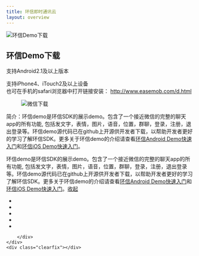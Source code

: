 ```yaml
---
title: 环信即时通讯云
layout: overview
---
```


<script type="text/javascript" src="/js/analyticsCount.js"></script>
<div class="wrap_bd">
	<div class="w990 download_demo">
		<div class="demo_hd">
			<div class="demo_hd_l">
				<img src="/img/demo_icon.png" alt="环信Demo下载" />
			</div>
			<div class="demo_hd_r">
				<h2>环信Demo下载</h2>
				<dl>
					<dt>
						<a class="demo_android" id="Android_DEMO_Href" onclick="_hmt.push(['_trackEvent', 'IMDEMO', 'click', 'AndroidSDK_DEMO'])" href="http://www.easemob.com/downloads/chatdemo-ui-2.1.2.apk"></a>
						<p>支持Android2.1及以上版本</p>
						<a class="demo_iphone" id="iOS_DEMO_Href" onclick="_hmt.push(['_trackEvent', 'IMDEMO', 'click', 'iOSSDK_DEMO'])" href="http://www.easemob.com/downloads/ChatDemo-UI.ipa"></a>
						<p>支持iPhone4、iTouch2及以上设备<br />
							也可在手机的safari浏览器中打开链接安装：
							<a href="http://www.easemob.com/d.html">http://www.easemob.com/d.html</a>
						</p>
					</dt>
					<dd><img src="/img/demo_wx_ico.png" alt="微信下载" /></dd>
				</dl>
			</div>
		</div>
		<div class="demo_bd_bg"></div>
		<div class="demo_bd">
			<div class="info_content">
				<!-- <h2>简介:</h2> -->
				<section class="info_readmore">
					<p>简介：环信demo是环信SDK的展示demo。包含了一个接近微信的完整的聊天app的所有功能, 包括发文字，表情，图片，语音，位置，群聊，登录，注册，退出登录等。环信demo源代码已在github上开源供开发者下载，以帮助开发者更好的学习了解环信SDK。更多关于环信demo的介绍请查看<a href="/docs/android/">环信Android Demo快速入门</a>和<a href="/docs/ios/">环信iOS Demo快速入门</a>。</p>
				</section>
				<section class="info_readmore_show">
					<p>环信demo是环信SDK的展示demo。包含了一个接近微信的完整的聊天app的所有功能, 包括发文字，表情，图片，语音，位置，群聊，登录，注册，退出登录等。环信demo源代码已在github上开源供开发者下载，以帮助开发者更好的学习了解环信SDK。更多关于环信demo的介绍请查看<a href="/docs/android/">环信Android Demo快速入门</a>和<a href="/docs/ios/">环信iOS Demo快速入门</a>。<a class="info_hide" href="javascript:void(0);">收起</a></p>
				</section>
			</div>
			<div class="container2">
				<ul>
					<li><img src="/img/demo1.png" alt="" /></li>
					<li><img src="/img/demo2.png" alt="" /></li>
					<li><img src="/img/demo3.png" alt="" /></li>
					<li><img src="/img/demo4.png" alt="" /></li>
					<li><img src="/img/demo5.png" alt="" /></li>
				</ul>
			</div>
			
		</div>
	</div>
	<div class="clearfix"></div>
</div>
<script type="text/javascript" src="/js/jquery.mousewheel.js"></script>
<script type="text/javascript" src="/js/hScrollPane.js"></script>
<script type="text/javascript">
    // 展开收缩效果
	$(".info_show").click(function(){
		$(".info_readmore").hide();
		$(".info_readmore_show").show();
	});
	$(".info_hide").click(function(){
		$(".info_readmore").show();
		$(".info_readmore_show").hide();
	});

	//水平滚动条滚动图片
	$(".container2").hScrollPane({
		mover:"ul",
		moverW:function(){return $(".container2 li").length*275-10;}(),
		showArrow:true,
		handleCssAlter:"draghandlealter",
		mousewheel:{moveLength:275}
	});
</script>

